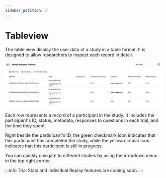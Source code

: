 ```yaml
---
sidebar_position: 3
---
```


# Tableview

The table view display the user data of a study in a table format. It is designed to allow researchers to inspect each record in detail.


![Table view](./img/Revisit-analysis-table.svg)

Each row represents a record of a participant in the study. It includes the participant's ID, status, metadata, responses to questions in each trial, and the time they spent.

Right beside the participant's ID, the green checkmark icon indicates that this participant has completed the study, while the yellow circular icon indicates that this participant is still in progress.

You can quickly navigate to different studies by using the dropdown menu in the top right corner. 


:::info
Trial Stats and Individual Replay features are coming soon.
:::